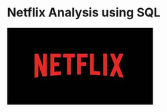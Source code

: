 # Netflix Analysis using SQL 
![Netflix_logo](https://github.com/Rohitpatil1304/Netflix_SQL_Project/blob/main/netflix.jpg)
